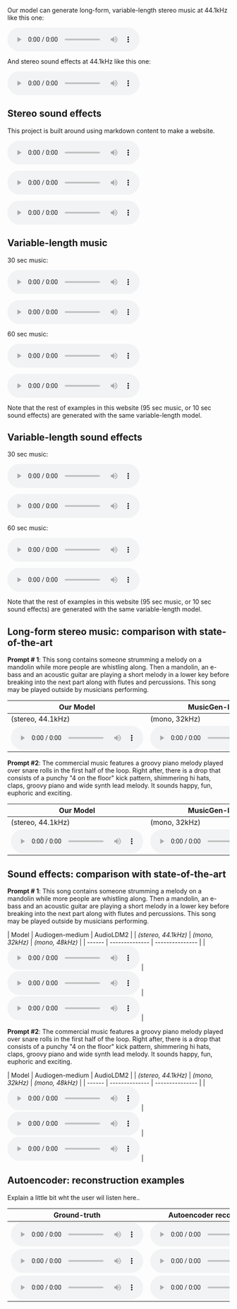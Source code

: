 
Our model can generate long-form, variable-length stereo music at 44.1kHz like this one:

<audio controls preload=False><source src="audio/103136_audiogen_stereo.wav" type="audio/mpeg">Your browser does not support the audio element.</audio>

And stereo sound effects at 44.1kHz like this one:

<audio controls preload=False><source src="audio/103136_audiogen_stereo.wav" type="audio/mpeg">Your browser does not support the audio element.</audio>


## Stereo sound effects

This project is built around using markdown content to make a website. 

<audio controls preload=False><source src="audio/103136_audiogen_stereo.wav" type="audio/mpeg">Your browser does not support the audio element.</audio>

<audio controls preload=False><source src="audio/103136_audiogen_stereo.wav" type="audio/mpeg">Your browser does not support the audio element.</audio>

<audio controls preload=False><source src="audio/103136_audiogen_stereo.wav" type="audio/mpeg">Your browser does not support the audio element.</audio>

## Variable-length music

30 sec music:

<audio controls preload=False><source src="audio/103136_audiogen_stereo.wav" type="audio/mpeg">Your browser does not support the audio element.</audio> 

<audio controls preload=False><source src="audio/103136_audiogen_stereo.wav" type="audio/mpeg">Your browser does not support the audio element.</audio> 

60 sec music:

<audio controls preload=False><source src="audio/103136_audiogen_stereo.wav" type="audio/mpeg">Your browser does not support the audio element.</audio> 

<audio controls preload=False><source src="audio/103136_audiogen_stereo.wav" type="audio/mpeg">Your browser does not support the audio element.</audio> 

Note that the rest of examples in this website (95 sec music, or 10 sec sound effects) are generated with the same variable-length model.


## Variable-length sound effects

30 sec music:

<audio controls preload=False><source src="audio/103136_audiogen_stereo.wav" type="audio/mpeg">Your browser does not support the audio element.</audio> 

<audio controls preload=False><source src="audio/103136_audiogen_stereo.wav" type="audio/mpeg">Your browser does not support the audio element.</audio> 

60 sec music:

<audio controls preload=False><source src="audio/103136_audiogen_stereo.wav" type="audio/mpeg">Your browser does not support the audio element.</audio> 

<audio controls preload=False><source src="audio/103136_audiogen_stereo.wav" type="audio/mpeg">Your browser does not support the audio element.</audio> 

Note that the rest of examples in this website (95 sec music, or 10 sec sound effects) are generated with the same variable-length model.


## Long-form stereo music: comparison with state-of-the-art


**Prompt # 1**: This song contains someone strumming a melody on a mandolin while more people are whistling along. Then a mandolin, an e-bass and an acoustic guitar are playing a short melody in a lower key before breaking into the next part along with flutes and percussions. This song may be played outside by musicians performing. 

| Our Model | MusicGen-large | MusicGen-stereo | AudioLDM2 | 
| ------ | -------------- | --------------- | --------- |
| (stereo, 44.1kHz) | (mono, 32kHz) | (stereo, 32kHz) | (mono, 48kHz) |
| <audio controls preload=False><source src="audio/ZTVMsW1h3bI_stableaudio.wav" type="audio/mpeg">Audio not supported by your browser.</audio> | <audio controls preload=False><source src="audio/ZTVMsW1h3bI_musicgenlarge.wav" type="audio/mpeg">Audio not supported by your browser.</audio> | <audio controls preload=False><source src="audio/ZTVMsW1h3bI_musicgenstereo.wav" type="audio/mpeg">Audio not supported by your browser.</audio> | <audio controls preload=False><source src="audio/ZTVMsW1h3bI_audioldm248k_stereo.wav" type="audio/mpeg">Audio not supported by your browser.</audio> |

**Prompt #2**: The commercial music features a groovy piano melody played over snare rolls in the first half of the loop. Right after, there is a drop that consists of a punchy "4 on the floor" kick pattern, shimmering hi hats, claps, groovy piano and wide synth lead melody. It sounds happy, fun, euphoric and exciting.

| Our Model | MusicGen-large | MusicGen-stereo | AudioLDM2 | 
| ------ | -------------- | --------------- | --------- |
| (stereo, 44.1kHz) | (mono, 32kHz) | (stereo, 32kHz) | (mono, 48kHz) |
| <audio controls preload=False><source src="audio/ZTVMsW1h3bI_stableaudio.wav" type="audio/mpeg">Audio not supported by your browser.</audio> | <audio controls preload=False><source src="audio/ZTVMsW1h3bI_musicgenlarge.wav" type="audio/mpeg">Audio not supported by your browser.</audio> | <audio controls preload=False><source src="audio/ZTVMsW1h3bI_musicgenstereo.wav" type="audio/mpeg">Audio not supported by your browser.</audio> | <audio controls preload=False><source src="audio/ZTVMsW1h3bI_audioldm248k_stereo.wav" type="audio/mpeg">Audio not supported by your browser.</audio> |


## Sound effects: comparison with state-of-the-art

**Prompt # 1**: This song contains someone strumming a melody on a mandolin while more people are whistling along. Then a mandolin, an e-bass and an acoustic guitar are playing a short melody in a lower key before breaking into the next part along with flutes and percussions. This song may be played outside by musicians performing. 

| Model | Audiogen-medium | AudioLDM2 |
| *(stereo, 44.1kHz)* | *(mono, 32kHz)* | *(mono, 48kHz)* |
| ------ | -------------- | --------------- | 
| <audio controls preload=False><source src="audio/103136_stableaudio_audio.wav" type="audio/mpeg">Audio not supported by your browser.</audio> | <audio controls preload=False><source src="audio/103136_audiogen_stereo.wav" type="audio/mpeg">Audio not supported by your browser.</audio> | <audio controls preload=False><source src="audio/103136_audioldm248k_stereo.wav" type="audio/mpeg">Audio not supported by your browser.</audio> |

**Prompt #2**: The commercial music features a groovy piano melody played over snare rolls in the first half of the loop. Right after, there is a drop that consists of a punchy "4 on the floor" kick pattern, shimmering hi hats, claps, groovy piano and wide synth lead melody. It sounds happy, fun, euphoric and exciting.

| Model | Audiogen-medium | AudioLDM2 |
| *(stereo, 44.1kHz)* | *(mono, 32kHz)* | *(mono, 48kHz)* |
| ------ | -------------- | --------------- | 
| <audio controls preload=False><source src="audio/37008_stableaudio_audio.wav" type="audio/mpeg">Audio not supported by your browser.</audio> | <audio controls preload=False><source src="audio/37008_audiogen_stereo.wav" type="audio/mpeg">Audio not supported by your browser.</audio> | <audio controls preload=False><source src="audio/37008_audioldm248k_stereo.wav" type="audio/mpeg">Audio not supported by your browser.</audio> |

## Autoencoder: reconstruction examples

Explain a little bit wht the user wil listen here..

| Ground-truth | Autoencoder reconstruction |
|-|-|
| <audio controls preload=False><source src="audio/103136_audiogen_stereo.wav" type="audio/mpeg">Your browser does not support the audio element.</audio> | <audio controls preload=False><source src="audio/103136_audiogen_stereo.wav" type="audio/mpeg">Your browser does not support the audio element.</audio> |
| <audio controls preload=False><source src="audio/103136_audiogen_stereo.wav" type="audio/mpeg">Your browser does not support the audio element.</audio> | <audio controls preload=False><source src="audio/103136_audiogen_stereo.wav" type="audio/mpeg">Your browser does not support the audio element.</audio> |
| <audio controls preload=False><source src="audio/103136_audiogen_stereo.wav" type="audio/mpeg">Your browser does not support the audio element.</audio> | <audio controls preload=False><source src="audio/103136_audiogen_stereo.wav" type="audio/mpeg">Your browser does not support the audio element.</audio> |
